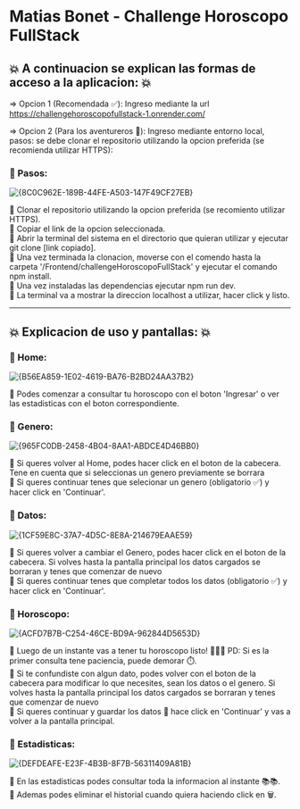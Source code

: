 # Matias Bonet - Challenge Horoscopo FullStack

## :boom: A continuacion se explican las formas de acceso a la aplicacion: :boom:

=> Opcion 1 (Recomendada :white_check_mark:): Ingreso mediante la url https://challengehoroscopofullstack-1.onrender.com/

=> Opcion 2 (Para los aventureros :mountain_bicyclist:): Ingreso mediante entorno local, pasos: se debe clonar el repositorio utilizando la opcion preferida (se recomienda utilizar HTTPS):

### :pushpin: Pasos:

![{8C0C962E-189B-44FE-A503-147F49CF27EB}](https://github.com/user-attachments/assets/9c60b1ce-7420-4e13-9266-feac7bf64e7d)

:diamond_shape_with_a_dot_inside: Clonar el repositorio utilizando la opcion preferida (se recomiento utilizar HTTPS).</br>
:diamond_shape_with_a_dot_inside: Copiar el link de la opcion seleccionada.</br>
:diamond_shape_with_a_dot_inside: Abrir la terminal del sistema en el directorio que quieran utilizar y ejecutar git clone [link copiado].</br>
:diamond_shape_with_a_dot_inside: Una vez terminada la clonacion, moverse con el comendo hasta la carpeta '/Frontend/challengeHoroscopoFullStack' y ejecutar el comando npm install.</br>
:diamond_shape_with_a_dot_inside: Una vez instaladas las dependencias ejecutar npm run dev.</br>
:diamond_shape_with_a_dot_inside: La terminal va a mostrar la direccion localhost a utilizar, hacer click y listo.</br>

----------------------------------------------------------------------------------------------------------------------------------------------------------------------------------------

## :boom: Explicacion de uso y pantallas: :boom:

### :pushpin: Home:

![{B56EA859-1E02-4619-BA76-B2BD24AA37B2}](https://github.com/user-attachments/assets/6e63bc08-8648-4e9e-9a66-1cff2f899225)

:diamond_shape_with_a_dot_inside: Podes comenzar a consultar tu horoscopo con el boton 'Ingresar' o ver las estadisticas con el boton correspondiente.</br>

### :pushpin: Genero:

![{965FC0DB-2458-4B04-8AA1-ABDCE4D46BB0}](https://github.com/user-attachments/assets/169d7e72-a781-4c4d-b389-f5f16cffba19)

:diamond_shape_with_a_dot_inside: Si queres volver al Home, podes hacer click en el boton de la cabecera. Tene en cuenta que si seleccionas un genero previamente se borrara</br>
:diamond_shape_with_a_dot_inside: Si queres continuar tenes que selecionar un genero (obligatorio :white_check_mark:) y hacer click en 'Continuar'.</br>

### :pushpin: Datos:

![{1CF59E8C-37A7-4D5C-8E8A-214679EAAE59}](https://github.com/user-attachments/assets/92d93c26-c577-48b9-8f46-c7f6b247a447)

:diamond_shape_with_a_dot_inside: Si queres volver a cambiar el Genero, podes hacer click en el boton de la cabecera. Si volves hasta la pantalla principal los datos cargados se borraran y tenes que comenzar de nuevo</br>
:diamond_shape_with_a_dot_inside: Si queres continuar tenes que completar todos los datos (obligatorio :white_check_mark:) y hacer click en 'Continuar'.</br>

### :pushpin: Horoscopo:

![{ACFD7B7B-C254-46CE-BD9A-962844D5653D}](https://github.com/user-attachments/assets/515aefc0-fd1c-4120-b2d3-e92aec694def)

:diamond_shape_with_a_dot_inside: Luego de un instante vas a tener tu horoscopo listo! :tada::tada::tada: PD: Si es la primer consulta tene paciencia, puede demorar :stopwatch:.</br>
:diamond_shape_with_a_dot_inside: Si te confundiste con algun dato, podes volver con el boton de la cabecera para modificar lo que necesites, sean los datos o el genero. Si volves hasta la pantalla principal los datos cargados se borraran y tenes que comenzar de nuevo</br>
:diamond_shape_with_a_dot_inside: Si queres continuar y guardar los datos :floppy_disk: hace click en 'Continuar' y vas a volver a la pantalla principal.</br>

### :pushpin: Estadisticas:

![{DEFDEAFE-E23F-4B3B-8F7B-56311409A81B}](https://github.com/user-attachments/assets/87d00c98-b346-4383-9cdd-d1166a7b4097)

:diamond_shape_with_a_dot_inside: En las estadisticas podes consultar toda la informacion al instante :books::books:.</br>
:diamond_shape_with_a_dot_inside: Ademas podes eliminar el historial cuando quiera haciendo click en :wastebasket:.</br>

